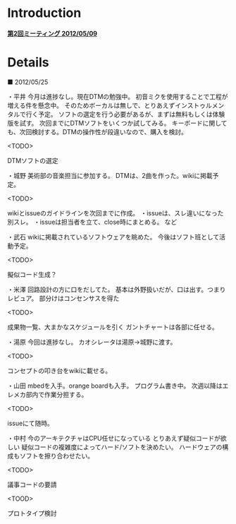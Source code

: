 # Introduction #

**[第2回ミーティング 2012/05/09](Meeting20120509.md)**


# Details #

■ 2012/05/25

・平井
今月は進捗なし。現在DTMの勉強中。
初音ミクを使用することで工程が増える件を懸念中。
そのためボーカルは無しで、とりあえずインストゥルメンタルで行く予定。
ソフトの選定を行う必要があるが、まずは無料もしくは体験版を試す。
次回までにDTMソフトをいくつか試してみる。
キーボードに関しても、次回検討する。DTMの操作性が段違いなので、購入を検討。


&lt;TODO&gt;

DTMソフトの選定

・城野
美術部の音楽担当に参加する。
DTMは、2曲を作った。wikiに掲載予定。


&lt;TODO&gt;

wikiとissueのガイドラインを次回までに作成。
・issueは、スレ違いになった別スレ。
・issueは担当者を立て、close時にまとめる。 など

・武石
wikiに掲載されているソフトウェアを眺めた。
今後はソフト班として活動予定。


&lt;TODO&gt;

擬似コード生成？

・米澤
回路設計の方に口をだしてた。
基本は外野扱いだが、口は出す。つまりレビュア。
部分けはコンセンサスを得た


&lt;TODO&gt;

成果物一覧、大まかなスケジュールを引く
ガントチャートは各部に任せる。

・湯原
今回は進捗なし。
カオシレータは湯原→城野に渡す。


&lt;TODO&gt;

コンセプトの叩き台をwikiに載せる。

・山田
mbedを入手。orange boardも入手。
プログラム書き中。
次週以降はエレメカ部内で作業分担する。


&lt;TODO&gt;

issueにて随時。

・中村
今のアーキテクチャはCPU任せになっている
とりあえず疑似コードが欲しい
疑似コードの複雑度によってハード/ソフトを決めたい。
ハードウェアの構成もソフトを擦り合わせたい。


&lt;TODO&gt;

議事コードの要請


&lt;TOOD&gt;

プロトタイプ検討
